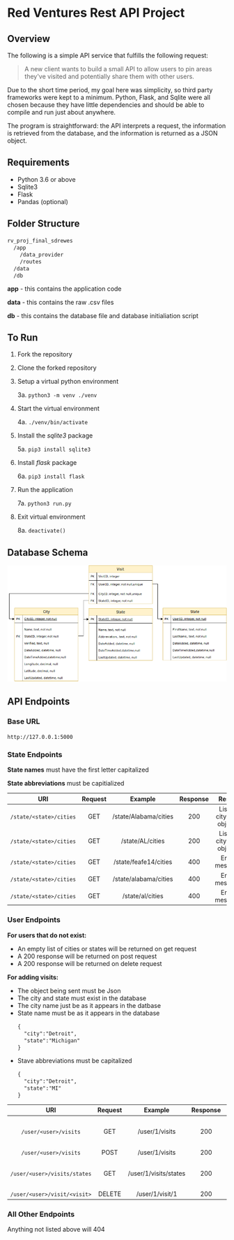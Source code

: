 # Red Ventures Rest API Project

## Overview
The following is a simple API service that fulfills the following request:

>A new client wants to build a small API to allow users to pin areas they've visited and potentially share them with other users.

Due to the short time period, my goal here was simplicity, so third party frameworks were kept to a minimum. Python, Flask, and Sqlite were all chosen because they have little dependencies and should be able to compile and run just about anywhere.

The program is straightforward: the API interprets a request, the information is retrieved from the database, and the information is returned as a JSON object. 

## Requirements
* Python 3.6 or above
* Sqlite3
* Flask
* Pandas (optional)

## Folder Structure
```
rv_proj_final_sdrewes
  /app
    /data_provider
    /routes
  /data
  /db
```
**app** - this contains the application code

**data** - this contains the raw .csv files 

**db** - this contains the database file and database initialiation script

## To Run
1. Fork the repository
2. Clone the forked repository
3. Setup a virtual python environment

    3a. ```python3 -m venv ./venv```

4. Start the virtual environment

    4a. ```./venv/bin/activate```
    
5. Install the *sqlite3* package
    
    5a. ```pip3 install sqlite3```
    
6. Install *flask* package

    6a. ```pip3 install flask```
    
7. Run the application

    7a. ```python3 run.py```
    
8. Exit virtual environment

    8a. ```deactivate()```

## Database Schema
![alt text](https://github.com/sdxism/rv_proj_final_sdrewes/blob/master/schema2.png)


## API Endpoints

### Base URL
```http://127.0.0.1:5000```

### State Endpoints
**State names** must have the first letter capitalized

**State abbreviations** must be capitialized

| URI      | Request | Example           | Response | Result  |
| :-------------: |:-------------: | :-------------: | :-----: | :-----:|
| ```/state/<state>/cities```     | GET | /state/Alabama/cities      | 200 |   List of city json objects |
| ```/state/<state>/cities```      | GET |/state/AL/cities      | 200  |List of city json objects |
| ```/state/<state>/cities```      | GET | /state/feafe14/cities      | 400 |   Error message |
| ```/state/<state>/cities```      | GET | /state/alabama/cities      | 400 |   Error message |
| ```/state/<state>/cities```      | GET | /state/al/cities      | 400 |   Error message |

### User Endpoints
**For users that do not exist:**
* An empty list of cities or states will be returned on get request
* A 200 response will be returned on post request
* A 200 response will be returned on delete request


**For adding visits:**
* The object being sent must be Json
* The city and state must exist in the database
* The city name just be as it appears in the datbase
* State name must be as it appears in the database
    ``` 
    {
      "city":"Detroit",
      "state":"Michigan"
    }
    ```
* Stave abbreviations must be capitalized
    ```
    {
      "city":"Detroit",
      "state":"MI"
    }
    ```

| URI      | Request | Example           | Response | Result  |
| :-------------: |:-------------: | :-------------: | :-----: | :-----:|
| ```/user/<user>/visits```     | GET | /user/1/visits      | 200 |   List of city json objects |
| ```/user/<user>/visits```      | POST | /user/1/visits      | 200  | None |
| ```/user/<user>/visits/states```     | GET | /user/1/visits/states      | 200 |   List of state json objects |
| ```/user/<user>/visit/<visit>```     | DELETE | /user/1/visit/1      | 200 |   None |


### All Other Endpoints
Anything not listed above will 404
